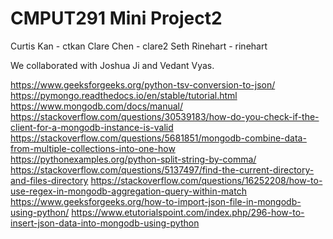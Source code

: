 # CMPUT291 Mini Project2
Curtis Kan - ctkan
Clare Chen - clare2
Seth Rinehart - rinehart

We collaborated with Joshua Ji and Vedant Vyas.

https://www.geeksforgeeks.org/python-tsv-conversion-to-json/
https://pymongo.readthedocs.io/en/stable/tutorial.html
https://www.mongodb.com/docs/manual/
https://stackoverflow.com/questions/30539183/how-do-you-check-if-the-client-for-a-mongodb-instance-is-valid
https://stackoverflow.com/questions/5681851/mongodb-combine-data-from-multiple-collections-into-one-how
https://pythonexamples.org/python-split-string-by-comma/
https://stackoverflow.com/questions/5137497/find-the-current-directory-and-files-directory
https://stackoverflow.com/questions/16252208/how-to-use-regex-in-mongodb-aggregation-query-within-match
https://www.geeksforgeeks.org/how-to-import-json-file-in-mongodb-using-python/
https://www.etutorialspoint.com/index.php/296-how-to-insert-json-data-into-mongodb-using-python
